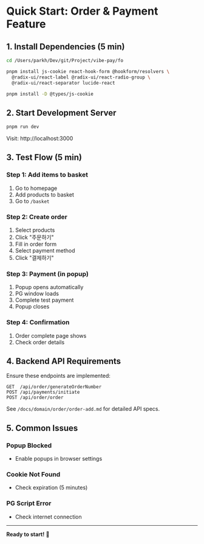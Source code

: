 # Quick Start: Order & Payment Feature

## 1. Install Dependencies (5 min)

```bash
cd /Users/parkh/Dev/git/Project/vibe-pay/fo

pnpm install js-cookie react-hook-form @hookform/resolvers \
  @radix-ui/react-label @radix-ui/react-radio-group \
  @radix-ui/react-separator lucide-react

pnpm install -D @types/js-cookie
```

## 2. Start Development Server

```bash
pnpm run dev
```

Visit: http://localhost:3000

## 3. Test Flow (5 min)

### Step 1: Add items to basket
1. Go to homepage
2. Add products to basket
3. Go to `/basket`

### Step 2: Create order
1. Select products
2. Click "주문하기"
3. Fill in order form
4. Select payment method
5. Click "결제하기"

### Step 3: Payment (in popup)
1. Popup opens automatically
2. PG window loads
3. Complete test payment
4. Popup closes

### Step 4: Confirmation
1. Order complete page shows
2. Check order details

## 4. Backend API Requirements

Ensure these endpoints are implemented:

```
GET  /api/order/generateOrderNumber
POST /api/payments/initiate
POST /api/order/order
```

See `/docs/domain/order/order-add.md` for detailed API specs.

## 5. Common Issues

### Popup Blocked
- Enable popups in browser settings

### Cookie Not Found
- Check expiration (5 minutes)

### PG Script Error
- Check internet connection

---

**Ready to start!** 🚀
